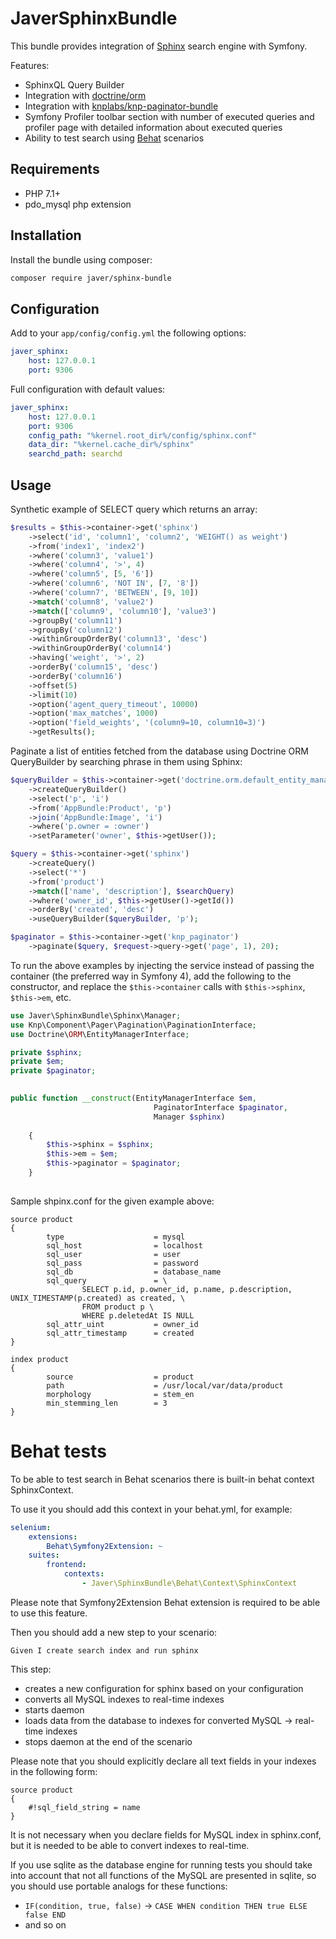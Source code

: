JaverSphinxBundle
=================

This bundle provides integration of [Sphinx](http://sphinxsearch.com) search engine with Symfony.

Features:
- SphinxQL Query Builder
- Integration with [doctrine/orm](https://packagist.org/packages/doctrine/orm) 
- Integration with [knplabs/knp-paginator-bundle](https://packagist.org/packages/knplabs/knp-paginator-bundle)
- Symfony Profiler toolbar section with number of executed queries and profiler page with detailed information about executed queries
- Ability to test search using [Behat](https://packagist.org/packages/behat/behat) scenarios

Requirements
------------

- PHP 7.1+
- pdo_mysql php extension

Installation
------------

Install the bundle using composer:
```sh
composer require javer/sphinx-bundle
```

Configuration
-------------

Add to your ```app/config/config.yml``` the following options:
```yml
javer_sphinx:
    host: 127.0.0.1
    port: 9306
```

Full configuration with default values:
```yml
javer_sphinx:
    host: 127.0.0.1
    port: 9306
    config_path: "%kernel.root_dir%/config/sphinx.conf"
    data_dir: "%kernel.cache_dir%/sphinx"
    searchd_path: searchd
```

Usage
-----

Synthetic example of SELECT query which returns an array:
```php
$results = $this->container->get('sphinx')
    ->select('id', 'column1', 'column2', 'WEIGHT() as weight')
    ->from('index1', 'index2')
    ->where('column3', 'value1')
    ->where('column4', '>', 4)
    ->where('column5', [5, '6'])
    ->where('column6', 'NOT IN', [7, '8'])
    ->where('column7', 'BETWEEN', [9, 10])
    ->match('column8', 'value2')
    ->match(['column9', 'column10'], 'value3')
    ->groupBy('column11')
    ->groupBy('column12')
    ->withinGroupOrderBy('column13', 'desc')
    ->withinGroupOrderBy('column14')
    ->having('weight', '>', 2)
    ->orderBy('column15', 'desc')
    ->orderBy('column16')
    ->offset(5)
    ->limit(10)
    ->option('agent_query_timeout', 10000)
    ->option('max_matches', 1000)
    ->option('field_weights', '(column9=10, column10=3)')
    ->getResults();
```

Paginate a list of entities fetched from the database using Doctrine ORM QueryBuilder by searching phrase in them using Sphinx:
```php
$queryBuilder = $this->container->get('doctrine.orm.default_entity_manager')
    ->createQueryBuilder()
    ->select('p', 'i')
    ->from('AppBundle:Product', 'p')
    ->join('AppBundle:Image', 'i')
    ->where('p.owner = :owner')
    ->setParameter('owner', $this->getUser());

$query = $this->container->get('sphinx')
    ->createQuery()
    ->select('*')
    ->from('product')
    ->match(['name', 'description'], $searchQuery)
    ->where('owner_id', $this->getUser()->getId())
    ->orderBy('created', 'desc')
    ->useQueryBuilder($queryBuilder, 'p');

$paginator = $this->container->get('knp_paginator')
    ->paginate($query, $request->query->get('page', 1), 20);
```

To run the above examples by injecting the service instead of passing the container (the preferred way in Symfony 4), add the following to the constructor, and replace the `$this->container` calls with `$this->sphinx`, `$this->em`, etc.

```php
use Javer\SphinxBundle\Sphinx\Manager;
use Knp\Component\Pager\Pagination\PaginationInterface;
use Doctrine\ORM\EntityManagerInterface;

private $sphinx;
private $em;
private $paginator;
                                

public function __construct(EntityManagerInterface $em, 
                                PaginatorInterface $paginator,
                                Manager $sphinx)
                                
    {
        $this->sphinx = $sphinx;
        $this->em = $em;
        $this->paginator = $paginator;
    }
    
```    

Sample shpinx.conf for the given example above:
```
source product
{
        type                    = mysql
        sql_host                = localhost
        sql_user                = user
        sql_pass                = password
        sql_db                  = database_name
        sql_query               = \
                SELECT p.id, p.owner_id, p.name, p.description, UNIX_TIMESTAMP(p.created) as created, \
                FROM product p \
                WHERE p.deletedAt IS NULL
        sql_attr_uint           = owner_id
        sql_attr_timestamp      = created
}
                
index product
{
        source                  = product
        path                    = /usr/local/var/data/product
        morphology              = stem_en
        min_stemming_len        = 3
}
```

Behat tests
===========

To be able to test search in Behat scenarios there is built-in behat context SphinxContext.
 
To use it you should add this context in your behat.yml, for example:
```yml
selenium:
    extensions:
        Behat\Symfony2Extension: ~
    suites:
        frontend:
            contexts:
                - Javer\SphinxBundle\Behat\Context\SphinxContext
```

Please note that Symfony2Extension Behat extension is required to be able to use this feature.

Then you should add a new step to your scenario:
```
Given I create search index and run sphinx
```

This step:
* creates a new configuration for sphinx based on your configuration
* converts all MySQL indexes to real-time indexes
* starts daemon
* loads data from the database to indexes for converted MySQL -> real-time indexes
* stops daemon at the end of the scenario

Please note that you should explicitly declare all text fields in your indexes in the following form:
```
source product
{
    #!sql_field_string = name
}
```
It is not necessary when you declare fields for MySQL index in sphinx.conf, but it is needed to be able to convert indexes to real-time.

If you use sqlite as the database engine for running tests you should take into account that not all functions of the MySQL are presented in sqlite, so you should use portable analogs for these functions:
* `IF(condition, true, false)` -> `CASE WHEN condition THEN true ELSE false END`
* and so on
